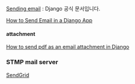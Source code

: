 [Sending email](https://docs.djangoproject.com/en/1.10/topics/email/) : Django 공식 문서입니다.

[How to Send Email in a Django App](https://simpleisbetterthancomplex.com/tutorial/2016/06/13/how-to-send-email.html)

#### attachment 

[How to send pdf as an email attachment in Django](http://stackoverflow.com/questions/20717496/how-to-send-pdf-as-an-email-attachment-in-django)

### STMP mail server

[SendGrid](https://sendgrid.com/docs/Integrate/Frameworks/django.html)